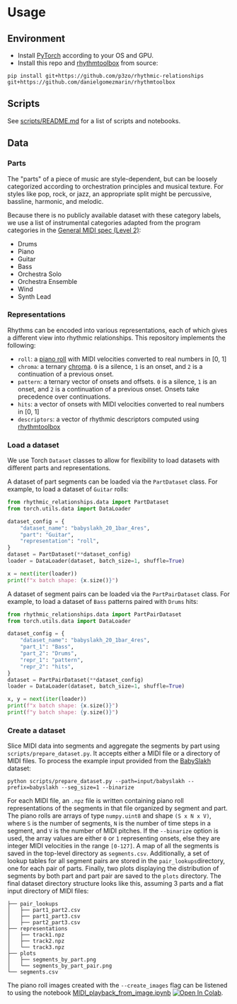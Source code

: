 # Usage

## Environment

- Install [PyTorch](https://pytorch.org/get-started/locally/) according to your OS and GPU.
- Install this repo and [rhythmtoolbox](https://github.com/danielgomezmarin/rhythmtoolbox) from source:

```
pip install git+https://github.com/p3zo/rhythmic-relationships git+https://github.com/danielgomezmarin/rhythmtoolbox
```

## Scripts

See [scripts/README.md](scripts/README.md) for a list of scripts and notebooks.

## Data

### Parts

The "parts" of a piece of music are style-dependent, but can be loosely categorized according to orchestration
principles and musical texture. For styles like pop, rock, or jazz, an appropriate split might be percussive, bassline,
harmonic, and melodic.

Because there is no publicly available dataset with these category labels, we use a list of instrumental categories
adapted from the program categories in
the [General MIDI spec (Level 2)](https://en.wikipedia.org/wiki/General_MIDI_Level_2):

- Drums
- Piano
- Guitar
- Bass
- Orchestra Solo
- Orchestra Ensemble
- Wind
- Synth Lead

### Representations

Rhythms can be encoded into various representations, each of which gives a different view into rhythmic relationships.
This repository implements the following:

- `roll`: a [piano roll](https://en.wikipedia.org/wiki/Piano_roll#In_digital_audio_workstations) with MIDI velocities
  converted to real numbers in [0, 1]
- `chroma`: a ternary [chroma](https://en.wikipedia.org/wiki/Chroma_feature). `0` is a silence, `1` is an onset, and `2`
  is a continuation of a previous onset.
- `pattern`: a ternary vector of onsets and offsets. `0` is a silence, `1` is an onset, and `2` is a continuation of a
  previous onset. Onsets take precedence over continuations.
- `hits`: a vector of onsets with MIDI velocities converted to real numbers in [0, 1]
- `descriptors`: a vector of rhythmic descriptors computed
  using [rhythmtoolbox](https://github.com/danielgomezmarin/rhythmtoolbox)

### Load a dataset

We use Torch `Dataset` classes to allow for flexibility to load datasets with different parts and representations.

A dataset of part segments can be loaded via the `PartDataset` class. For example, to load a dataset of `Guitar` rolls:

```python
from rhythmic_relationships.data import PartDataset
from torch.utils.data import DataLoader

dataset_config = {
    "dataset_name": "babyslakh_20_1bar_4res",
    "part": "Guitar",
    "representation": "roll",
}
dataset = PartDataset(**dataset_config)
loader = DataLoader(dataset, batch_size=1, shuffle=True)

x = next(iter(loader))
print(f"x batch shape: {x.size()}")
```

A dataset of segment pairs can be loaded via the `PartPairDataset` class. For example, to load a dataset of `Bass`
patterns paired with `Drums` hits:

```python
from rhythmic_relationships.data import PartPairDataset
from torch.utils.data import DataLoader

dataset_config = {
    "dataset_name": "babyslakh_20_1bar_4res",
    "part_1": "Bass",
    "part_2": "Drums",
    "repr_1": "pattern",
    "repr_2": "hits",
}
dataset = PartPairDataset(**dataset_config)
loader = DataLoader(dataset, batch_size=1, shuffle=True)

x, y = next(iter(loader))
print(f"x batch shape: {x.size()}")
print(f"y batch shape: {y.size()}")
```

### Create a dataset

Slice MIDI data into segments and aggregate the segments by part using `scripts/prepare_dataset.py`. It accepts either a
MIDI file or a directory of MIDI files. To process the example input provided from
the [BabySlakh](https://zenodo.org/record/4603870) dataset:

    python scripts/prepare_dataset.py --path=input/babyslakh --prefix=babyslakh --seg_size=1 --binarize

For each MIDI file, an `.npz` file is written containing piano roll representations of the segments in that file
organized by segment and part. The piano rolls are arrays of type `numpy.uint8` and shape `(S x N x V)`, where `S` is
the number of segments, `N` is the number of time steps in a segment, and `V` is the number of MIDI pitches. If
the `--binarize` option is used, the array values are either `0` or `1` representing onsets, else they are integer MIDI
velocities in the range `[0-127]`. A map of all the segments is saved in the top-level directory as `segments.csv`.
Additionally, a set of lookup tables for all segment pairs are stored in the `pair_lookups`directory, one for each pair
of parts. Finally, two plots displaying the distribution of segments by both part and part pair are saved to the `plots`
directory. The final dataset directory structure looks like this, assuming 3 parts and a flat input directory of MIDI
files:

```
├── pair_lookups
│   ├── part1_part2.csv
│   ├── part1_part3.csv
│   ├── part2_part3.csv
├── representations
│   ├── track1.npz
│   ├── track2.npz
│   └── track3.npz
├── plots
│   ├── segments_by_part.png
│   └── segments_by_part_pair.png
└── segments.csv
```

The piano roll images created with the `--create_images` flag can be listened to using the notebook
[MIDI_playback_from_image.ipynb](scripts/MIDI_playback_from_image.ipynb) [![Open In Colab](https://colab.research.google.com/assets/colab-badge.svg)](https://colab.research.google.com/drive/1okATUg3TI1CsyKi1OUsQTt8FB28XfIm1?usp=sharing).
